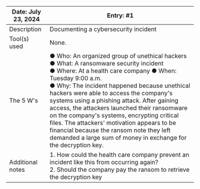 | Date: July 23, 2024 | Entry: #1 |
| ------------------- | --------- | 
| Description  | Documenting a cybersecurity incident  | 
| Tool(s) used | None. |
| The 5 W's  | ●	Who: An organized group of unethical hackers </br> ●	What: A ransomware security incident </br> ●	Where: At a health care company ●	When: Tuesday 9:00 a.m. </br> ●	Why: The incident happened because unethical hackers were able to access the company's systems using a phishing attack. After gaining access, the attackers launched their ransomware on the company's systems, encrypting critical files. The attackers' motivation appears to be financial because the ransom note they left demanded a large sum of money in exchange for the decryption key.|
| Additional notes | 1.	How could the health care company prevent an incident like this from occurring again? </br> 2.	Should the company pay the ransom to retrieve the decryption key |
